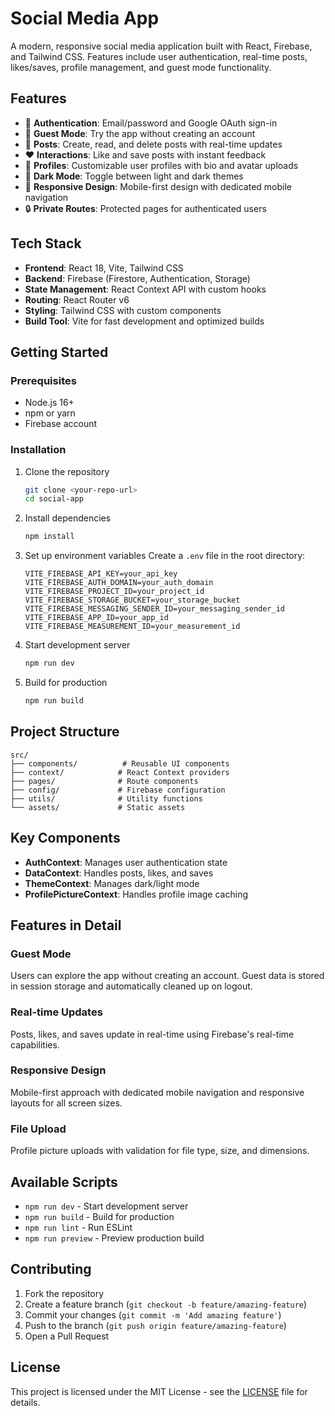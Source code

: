 # Social Media App

A modern, responsive social media application built with React, Firebase, and Tailwind CSS. Features include user authentication, real-time posts, likes/saves, profile management, and guest mode functionality.

## Features

- 🔐 **Authentication**: Email/password and Google OAuth sign-in
- 👥 **Guest Mode**: Try the app without creating an account
- 📝 **Posts**: Create, read, and delete posts with real-time updates
- ❤️ **Interactions**: Like and save posts with instant feedback
- 👤 **Profiles**: Customizable user profiles with bio and avatar uploads
- 🌙 **Dark Mode**: Toggle between light and dark themes
- 📱 **Responsive Design**: Mobile-first design with dedicated mobile navigation
- 🔒 **Private Routes**: Protected pages for authenticated users

## Tech Stack

- **Frontend**: React 18, Vite, Tailwind CSS
- **Backend**: Firebase (Firestore, Authentication, Storage)
- **State Management**: React Context API with custom hooks
- **Routing**: React Router v6
- **Styling**: Tailwind CSS with custom components
- **Build Tool**: Vite for fast development and optimized builds

## Getting Started

### Prerequisites
- Node.js 16+ 
- npm or yarn
- Firebase account

### Installation
1. Clone the repository
   ```bash
   git clone <your-repo-url>
   cd social-app
   ```

2. Install dependencies
   ```bash
   npm install
   ```

3. Set up environment variables
   Create a `.env` file in the root directory:
   ```env
   VITE_FIREBASE_API_KEY=your_api_key
   VITE_FIREBASE_AUTH_DOMAIN=your_auth_domain
   VITE_FIREBASE_PROJECT_ID=your_project_id
   VITE_FIREBASE_STORAGE_BUCKET=your_storage_bucket
   VITE_FIREBASE_MESSAGING_SENDER_ID=your_messaging_sender_id
   VITE_FIREBASE_APP_ID=your_app_id
   VITE_FIREBASE_MEASUREMENT_ID=your_measurement_id
   ```

4. Start development server
   ```bash
   npm run dev
   ```

5. Build for production
   ```bash
   npm run build
   ```

## Project Structure

```
src/
├── components/          # Reusable UI components
├── context/            # React Context providers
├── pages/              # Route components
├── config/             # Firebase configuration
├── utils/              # Utility functions
└── assets/             # Static assets
```

## Key Components

- **AuthContext**: Manages user authentication state
- **DataContext**: Handles posts, likes, and saves
- **ThemeContext**: Manages dark/light mode
- **ProfilePictureContext**: Handles profile image caching

## Features in Detail

### Guest Mode
Users can explore the app without creating an account. Guest data is stored in session storage and automatically cleaned up on logout.

### Real-time Updates
Posts, likes, and saves update in real-time using Firebase's real-time capabilities.

### Responsive Design
Mobile-first approach with dedicated mobile navigation and responsive layouts for all screen sizes. 

### File Upload
Profile picture uploads with validation for file type, size, and dimensions.

## Available Scripts

- `npm run dev` - Start development server
- `npm run build` - Build for production
- `npm run lint` - Run ESLint
- `npm run preview` - Preview production build

## Contributing

1. Fork the repository
2. Create a feature branch (`git checkout -b feature/amazing-feature`)
3. Commit your changes (`git commit -m 'Add amazing feature'`)
4. Push to the branch (`git push origin feature/amazing-feature`)
5. Open a Pull Request

## License

This project is licensed under the MIT License - see the [LICENSE](LICENSE) file for details.
